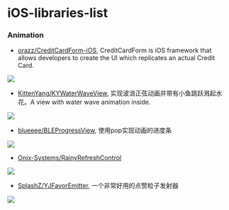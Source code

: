 # iOS-libraries-list

### Animation

* [orazz/CreditCardForm-iOS](https://github.com/orazz/CreditCardForm-iOS), CreditCardForm is iOS framework that allows developers to create the UI which replicates an actual Credit Card.

![](https://camo.githubusercontent.com/e30bcc0537ff4aa4adae4f39ad664aeb2fd7db76/68747470733a2f2f646f746a70672e636f2f3862752e706e67)

* [KittenYang/KYWaterWaveView](https://github.com/KittenYang/KYWaterWaveView), 实现波浪正弦动画并带有小鱼跳跃溅起水花。A view with water wave animation inside.

![](https://github.com/KittenYang/KYWaterWaveView/raw/master/water.gif)

* [blueeee/BLEProgressView](https://github.com/blueeee/BLEProgressView), 使用pop实现动画的进度条

![](https://raw.githubusercontent.com/blueeee/BLEProgressView/master/Images/success.gif)

* [Onix-Systems/RainyRefreshControl](https://github.com/Onix-Systems/RainyRefreshControl)

![](https://github.com/Onix-Systems/RainyRefreshControl/blob/master/gif/umbrella_refresh.gif)

* [SplashZ/YJFavorEmitter](https://github.com/SplashZ/YJFavorEmitter), 一个非常好用的点赞粒子发射器

![](https://github.com/SplashZ/YJFavorEmitter/raw/master/demo1.gif)
